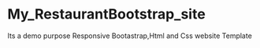 # My_RestaurantBootstrap_site
 Its a demo purpose Responsive Bootastrap,Html and Css website Template    
